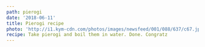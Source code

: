 ```yaml
---
path: pierogi
date: '2018-06-11'
title: Pierogi recipe
photo: 'http://i1.kym-cdn.com/photos/images/newsfeed/001/088/637/c67.jpg'
recipe: Take pierogi and boil them in water. Done. Congratz
---
```


